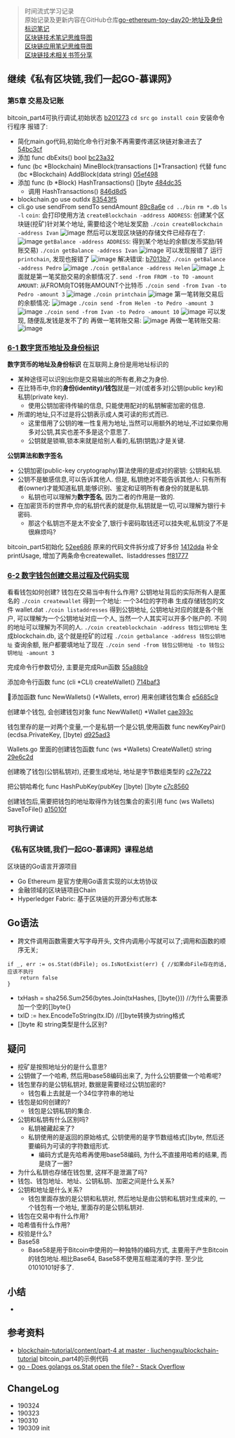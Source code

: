 > 时间流式学习记录  
> 原始记录及更新内容在GitHub仓库[go-ethereum-toy-day20-地址及身份标识笔记](https://github.com/chaozding/go-ethereum-toy/blob/master/docs/go-ethereum-toy-day20-address-and-identity-note)  
> [区块链技术笔记思维导图](https://www.processon.com/mindmap/5c623ed8e4b08a7683be4178)  
> [区块链应用笔记思维导图](https://www.processon.com/view/link/5c7a0699e4b0628e820ab8a2)  
> [区块链技术相关书签分享](https://www.gettoby.com/p/swgw7g8sayvw)  

[](https://github.com/chaozding/go-ethereum-toy/commit/)  

## 继续《私有区块链,我们一起GO-慕课网》
### 第5章 交易及记账
bitcoin_part4可执行调试,初始状态 [b201273](https://github.com/chaozding/go-ethereum-toy/commit/b201273a3f1a5ce83b32aca85155f4e5dbc0c217)
`cd src`
`go install coin` 安装命令行程序
报错了:
- 简化main.go代码,初始化命令行对象不再需要传递区块链对象进去了 [54bc3cf](https://github.com/chaozding/go-ethereum-toy/commit/54bc3cf38b0f68874ffa5819dea7ee41361fb578) 
- 添加 func dbExits() bool [bc23a32](https://github.com/chaozding/go-ethereum-toy/commit/bc23a3216a2af93b1e0fc18194430b14ff1c90fc)
- func (bc *Blockchain) MineBlock(transactions []*Transaction) 代替 func (bc *Blockchain) AddBlock(data string) [05ef498](https://github.com/chaozding/go-ethereum-toy/commit/05ef498c6e90d69253ddfeb911e73b2a463184d6)
- 添加 func (b *Block) HashTransactions() []byte [484dc35](https://github.com/chaozding/go-ethereum-toy/commit/484dc3595c827032c4dda2becdd1d383cf1e035d)
  - 调用 HashTransactions() [846d8d5](https://github.com/chaozding/go-ethereum-toy/commit/846d8d5c5355c8e6e8eb81aa6563f6f889899347)
- blockchain.go use outIdx [83543f5](https://github.com/chaozding/go-ethereum-toy/commit/83543f59b594a19d4f157bf84cebb2c588cfc743)
- cli.go use sendFrom sendTo sendAmount [89c8a6e](https://github.com/chaozding/go-ethereum-toy/commit/89c8a6eca37706611286452b0e163f86218a4fc7)
`cd ../bin`
`rm *.db`
`ls -l`
`coin`: 会打印使用方法
`createBlockchain -address ADDRESS`: 创建某个区块链(挖矿)针对某个地址, 需要给这个地址发奖励
`./coin createBlockchain -address Ivan`
![image](https://user-images.githubusercontent.com/16435896/54485379-6d801580-48b2-11e9-957d-121d72987b83.png)
然后可以发现区块链的存储文件已经存在了:
![image](https://user-images.githubusercontent.com/16435896/54485386-91dbf200-48b2-11e9-89f8-28d58daeb83e.png)
`getBalance -address ADDRESS`: 得到某个地址的余额(发币奖励/转账交易)
`./coin getBalance -address Ivan`
![image](https://user-images.githubusercontent.com/16435896/54485453-bb494d80-48b3-11e9-82de-04f23c1a39ca.png)
可以发现报错了
运行`printchain`, 发现也报错了
![image](https://user-images.githubusercontent.com/16435896/54485726-c0f56200-48b8-11e9-8060-b07d1551e626.png)
解决错误: [b7013b7](https://github.com/chaozding/go-ethereum-toy/commit/b7013b750296ebc5ce4149ff926c8194cbb0c7ef) 
`./coin getBalance -address Pedro`
![image](https://user-images.githubusercontent.com/16435896/54486175-598ee080-48bf-11e9-861c-addabf062574.png)
`./coin getBalance -address Helen`
![image](https://user-images.githubusercontent.com/16435896/54486178-76c3af00-48bf-11e9-9f6b-90d74fd7902a.png)
上面就是第一笔奖励交易的余额情况了.
`send -from FROM -to TO -amount AMOUNT`: 从FROM向TO转账AMOUNT个比特币
`./coin send -from Ivan -to Pedro -amount 3`
![image](https://user-images.githubusercontent.com/16435896/54486187-affc1f00-48bf-11e9-8ddc-e517c2534211.png)
`./coin printchain`
![image](https://user-images.githubusercontent.com/16435896/54486197-d0c47480-48bf-11e9-980b-83c2fa41becb.png)
第一笔转账交易后的余额情况:
![image](https://user-images.githubusercontent.com/16435896/54486202-f8b3d800-48bf-11e9-8a28-a89be9178448.png)
`./coin send -from Helen -to Pedro -amount 3`
![image](https://user-images.githubusercontent.com/16435896/54486212-31ec4800-48c0-11e9-9883-f2f4caa97b80.png)
`./coin send -from Ivan -to Pedro -amount 10`
![image](https://user-images.githubusercontent.com/16435896/54486221-4cbebc80-48c0-11e9-9a14-7c73d5297af3.png)
可以发现, 随便乱发钱是发不了的
再做一笔转账交易:
![image](https://user-images.githubusercontent.com/16435896/54486247-93141b80-48c0-11e9-88e2-1db209e78594.png)
再做一笔转账交易:
![image](https://user-images.githubusercontent.com/16435896/54486258-cce52200-48c0-11e9-9872-77f2c40a0a9c.png)

### [6-1 数字货币地址及身份标识](https://www.imooc.com/video/17562)
**数字货币的地址及身份标识**
在互联网上身份是用地址标识的
- 某种途径可以识别出你是交易输出的所有者,称之为身份.
- 在比特币中,你的**身份(identity)/钱包**就是一对(或者多对)公钥(public key)和私钥(private key).
  - 使用公钥加密待传输的信息, 只能使用配对的私钥解密加密的信息.
- 所谓的地址,只不过是将公钥表示成人类可读的形式而已.
  - 这里借用了公钥的唯一性复用为地址,当然可以用额外的地址,不过如果你用多对公钥,其实也差不多是这个意思了.
  - 公钥就是锁嘛,锁本来就是给别人看的,私钥(钥匙)才是关键.

**公钥算法和数字签名**
- 公钥加密(public-key cryptography)算法使用的是成对的密钥: 公钥和私钥.
- 公钥不是敏感信息,可以告诉其他人. 但是, 私钥绝对不能告诉其他人: 只有所有者(owner)才能知道私钥,能够识别、鉴定和证明所有者身份的就是私钥.
  - 私钥也可以理解为**数字签名**, 因为二者的作用是一致的.
- 在加密货币的世界中,你的私钥代表的就是你,私钥就是一切,可以理解为银行卡密码.
  - 那这个私钥岂不是太不安全了,银行卡密码取钱还可以挂失呢,私钥没了不是很麻烦吗?

bitcoin_part5初始化 [52ee686](https://github.com/chaozding/go-ethereum-toy/commit/52ee686ec47d775e678e96950a595762e9508b5a)
原来的代码文件拆分成了好多份 [1412dda](https://github.com/chaozding/go-ethereum-toy/commit/1412dda2fe7f89c64df8e58fca1fa3f08a01c02a) 
补全printUsage, 增加了两条命令createwallet、listaddresses [ff81777](https://github.com/chaozding/go-ethereum-toy/commit/ff81777f1ec68fedb54a6ea888f37ab4c179215a) 

### [6-2 数字钱包创建交易过程及代码实现](https://www.imooc.com/video/17563)
看看钱包如何创建?
钱包在交易当中有什么作用?
公钥地址背后的实际所有人是匿名的
`./coin createwallet`
得到一个地址: 一个34位的字符串
生成存储钱包的文件 wallet.dat
`./coin listaddresses`
得到公钥地址, 公钥地址对应的就是各个账户, 可以理解为一个公钥地址对应一个人, 当然一个人其实可以开多个账户的.
不同的地址可以理解为不同的人.
`./coin createblockchain -address 钱包公钥地址`
生成blockchain.db, 这个就是挖矿的过程
`./coin getbalance -address 钱包公钥地址`
查询余额, 账户都要填地址了现在
`./coin send -from 钱包公钥地址 -to 钱包公钥地址 -amount 3`

完成命令行参数切分, 主要是完成Run函数 [55a88b9](https://github.com/chaozding/go-ethereum-toy/commit/55a88b90d2cf49e965ad949b449b12b3b64b2fcd)

添加命令行函数 func (cli *CLI) createWallet() [714baf3](https://github.com/chaozding/go-ethereum-toy/commit/714baf3953edc2aa99ea39ea7f54a730724eea30)

添加函数 func NewWallets() (*Wallets, error) 用来创建钱包集合 [e5685c9](https://github.com/chaozding/go-ethereum-toy/commit/e5685c903ba04105268bdbefb4532f3429955882) 

创建单个钱包, 会创建钱包对象 func NewWallet() *Wallet [cae393c](https://github.com/chaozding/go-ethereum-toy/commit/cae393cc78596cfcc7a77b842979a8f32854d9f1)  

钱包里存的是一对两个变量,一个是私钥一个是公钥,使用函数 func newKeyPair() (ecdsa.PrivateKey, []byte) [d925ad3](https://github.com/chaozding/go-ethereum-toy/commit/d925ad3859e1ffaf528d2e9270cac3692546fa60) 

Wallets.go 里面的创建钱包函数 func (ws *Wallets) CreateWallet() string [29e6c2d](https://github.com/chaozding/go-ethereum-toy/commit/29e6c2d6ed590542505f528172b34084fc6c906d)

创建晚了钱包(公钥私钥对), 还要生成地址, 地址是字节数组类型的 [c27e722](https://github.com/chaozding/go-ethereum-toy/commit/c27e722c1b88ee08f65b4f308a900264f0d51f91) 

把公钥哈希化 func HashPubKey(pubKey []byte) []byte [c7c8560](https://github.com/chaozding/go-ethereum-toy/commit/c7c85604baad1c95b46d5f5407e878b600497f4e)

创建钱包后,需要把钱包的地址取得作为钱包集合的索引用 func (ws Wallets) SaveToFile() [a15010f](https://github.com/chaozding/go-ethereum-toy/commit/a15010fc5da06e2457d35bcf9c7c006fcb809635)


### 可执行调试

### 《私有区块链,我们一起GO-慕课网》课程总结
区块链的Go语言开源项目
- Go Ethereum 是官方使用Go语言实现的以太坊协议
- 金融领域的区块链项目Chain
- Hyperledger Fabric: 基于区块链的开源分布式账本

## Go语法
- 跨文件调用函数需要大写字母开头, 文件内调用小写就可以了;调用和函数的顺序无关;
```
if _, err := os.Stat(dbFile); os.IsNotExist(err) { //如果dbFile存在的话, 应该不执行
    return false
}
```
- txHash = sha256.Sum256(bytes.Join(txHashes, []byte{})) //为什么需要添加一个空的[]byte{}
- txID := hex.EncodeToString(tx.ID) //[]byte转换为string格式
- []byte 和 string类型是什么区别?

## 疑问
- 挖矿是按照地址分的是什么意思?
- 公钥做了一个哈希, 然后用base58编码出来了, 为什么公钥要做一个哈希呢?
- 钱包里存的是公钥私钥对, 数据是需要经过公钥加密的?
  - 钱包看上去就是一个34位字符串的地址
- 钱包是如何创建的?
  - 钱包是公钥私钥的集合.
- 公钥和私钥有什么区别吗?
  - 私钥被藏起来了?
  - 私钥使用的是返回的原始格式, 公钥使用的是字节数组格式[]byte, 然后还要编码为可读的字符数组形式.
    - 编码方式是先哈希再使用base58编码, 为什么不直接用哈希的结果, 而是绕了一圈?
- 为什么私钥也存储在钱包里, 这样不是泄漏了吗?
- 钱包、钱包地址、地址、公钥私钥、加密之间是什么关系?
- 公钥和地址是什么关系?
  - 钱包里面存放的是公钥和私钥对, 然后地址是由公钥和私钥对生成来的, 一个钱包有一个地址, 里面存的是公钥私钥对.
- 钱包在交易中有什么作用?
- 哈希值有什么作用?
- 校验是什么?
- Base58
  - Base58是用于Bitcoin中使用的一种独特的编码方式, 主要用于产生Bitcoin的钱包地址.相比Base64, Base58不使用互相混淆的字符.
  至少比01010101好多了.
## 小结
- 

## 参考资料
- [blockchain-tutorial/content/part-4 at master · liuchengxu/blockchain-tutorial](https://github.com/liuchengxu/blockchain-tutorial/tree/master/content/part-4) bitcoin_part4的示例代码
- [go - Does golangs os.Stat open the file? - Stack Overflow](https://stackoverflow.com/questions/50311374/does-golangs-os-stat-open-the-file)

## ChangeLog
- 190324
- 190323
- 190310 
- 190309 init  